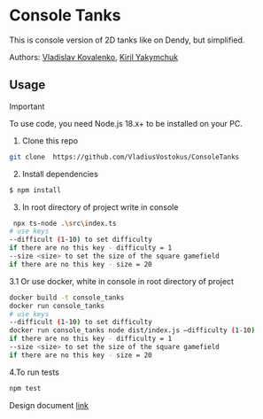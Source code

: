 # Сonsole Tanks
This is console version of 2D tanks like on Dendy, but simplified.

Authors: [Vladislav Kovalenko](https://github.com/VladiusVostokus), [Kiril Yakymchuk](https://github.com/stbestichhh)

## Usage

> [!IMPORTANT]
> To use code, you need Node.js 18.x+ to be installed on your PC.

1. Clone this repo
  ```bash
  git clone  https://github.com/VladiusVostokus/ConsoleTanks
  ```

2. Install dependencies
  ```bash
  $ npm install
  ```

3. In root directory of project write in console
```bash
 npx ts-node .\src\index.ts
# use keys
--difficult (1-10) to set difficulty
if there are no this key - difficulty = 1
--size <size> to set the size of the square gamefield
if there are no this key - size = 20
```

3.1 Or use docker, white in console in root directory of project
```bash
docker build -t console_tanks
docker run console_tanks
# use keys
--difficult (1-10) to set difficulty
docker run console_tanks node dist/index.js —difficulty (1-10)
if there are no this key - difficulty = 1
--size <size> to set the size of the square gamefield
if there are no this key - size = 20
```

4.To run tests
```bash
npm test
```

Design document [link](https://docs.google.com/document/d/1Y0PNJG-bHwTvqaTXDT-rgSu3SrC2AGUNtwA1PSLB84Y/edit)


